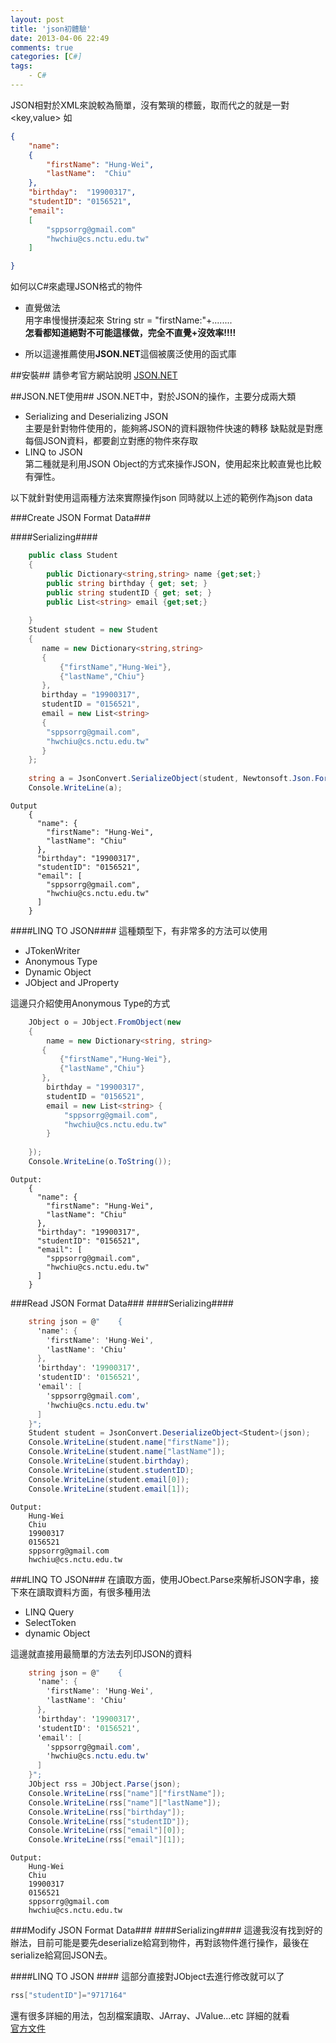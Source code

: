 ```yaml
---
layout: post
title: 'json初體驗'
date: 2013-04-06 22:49
comments: true
categories: [C#]
tags:
	- C#
---
```


JSON相對於XML來說較為簡單，沒有繁瑣的標籤，取而代之的就是一對<key,value>
如
``` json
{
	"name":
	{
		"firstName": "Hung-Wei",
		"lastName":  "Chiu"
	},
	"birthday":  "19900317",
	"studentID": "0156521",	
	"email":
	[
		"sppsorrg@gmail.com"
		"hwchiu@cs.nctu.edu.tw"
	]

}
```
<!--more-->

如何以C#來處理JSON格式的物件    

- 直覺做法  
用字串慢慢拼湊起來
String str = "firstName:"+........  
**怎看都知道絕對不可能這樣做，完全不直覺+沒效率!!!!**    
  
- 所以這邊推薦使用**JSON.NET**這個被廣泛使用的函式庫

##安裝##
請參考官方網站說明 [JSON.NET](http://json.codeplex.com//)

##JSON.NET使用##
JSON.NET中，對於JSON的操作，主要分成兩大類  

- Serializing and Deserializing JSON  
	主要是針對物件使用的，能夠將JSON的資料跟物件快速的轉移
	缺點就是對應每個JSON資料，都要創立對應的物件來存取  
- LINQ to JSON  
	第二種就是利用JSON Object的方式來操作JSON，使用起來比較直覺也比較有彈性。

以下就針對使用這兩種方法來實際操作json
同時就以上述的範例作為json data
 
###Create JSON Format Data###

####Serializing####
``` c#
	public class Student
	{ 
	    public Dictionary<string,string> name {get;set;}
	    public string birthday { get; set; }
	    public string studentID { get; set; }
	    public List<string> email {get;set;} 
	
	}
    Student student = new Student
    {
       name = new Dictionary<string,string>
       {
           {"firstName","Hung-Wei"},
           {"lastName","Chiu"}
       },
       birthday = "19900317",
       studentID = "0156521",
       email = new List<string> 
       {
        "sppsorrg@gmail.com",
        "hwchiu@cs.nctu.edu.tw"
       }
    };
    
    string a = JsonConvert.SerializeObject(student, Newtonsoft.Json.Formatting.Indented);
    Console.WriteLine(a);
```
	Output
		{
		  "name": {
		    "firstName": "Hung-Wei",
		    "lastName": "Chiu"
		  },
		  "birthday": "19900317",
		  "studentID": "0156521",
		  "email": [
		    "sppsorrg@gmail.com",
		    "hwchiu@cs.nctu.edu.tw"
		  ]
		}

####LINQ TO JSON####
這種類型下，有非常多的方法可以使用  

- JTokenWriter  
- Anonymous Type  
- Dynamic Object  
- JObject and JProperty  

這邊只介紹使用Anonymous Type的方式

```c#
	JObject o = JObject.FromObject(new
	{
	    name = new Dictionary<string, string>
	   {
	       {"firstName","Hung-Wei"},
	       {"lastName","Chiu"}
	   },
	    birthday = "19900317",
	    studentID = "0156521",
	    email = new List<string> {
	        "sppsorrg@gmail.com",
	        "hwchiu@cs.nctu.edu.tw"
	    }
	
	});
	Console.WriteLine(o.ToString());
```
	Output:
		{
		  "name": {
		    "firstName": "Hung-Wei",
		    "lastName": "Chiu"
		  },
		  "birthday": "19900317",
		  "studentID": "0156521",
		  "email": [
		    "sppsorrg@gmail.com",
		    "hwchiu@cs.nctu.edu.tw"
		  ]
		}
###Read JSON Format Data###
####Serializing####

``` c#
	string json = @"	{
	  'name': {
	    'firstName': 'Hung-Wei',
	    'lastName': 'Chiu'
	  },
	  'birthday': '19900317',
	  'studentID': '0156521',
	  'email': [
	    'sppsorrg@gmail.com',
	    'hwchiu@cs.nctu.edu.tw'
	  ]
	}";
	Student student = JsonConvert.DeserializeObject<Student>(json);
	Console.WriteLine(student.name["firstName"]);
	Console.WriteLine(student.name["lastName"]);
	Console.WriteLine(student.birthday);
	Console.WriteLine(student.studentID);
	Console.WriteLine(student.email[0]);
	Console.WriteLine(student.email[1]);
```

	Output:
		Hung-Wei
		Chiu
		19900317
		0156521
		sppsorrg@gmail.com
		hwchiu@cs.nctu.edu.tw

###LINQ TO JSON###
在讀取方面，使用JObect.Parse來解析JSON字串，接下來在讀取資料方面，有很多種用法   

- LINQ Query  
- SelectToken   
- dynamic Object  

這邊就直接用最簡單的方法去列印JSON的資料

```c#
	string json = @"	{
	  'name': {
	    'firstName': 'Hung-Wei',
	    'lastName': 'Chiu'
	  },
	  'birthday': '19900317',
	  'studentID': '0156521',
	  'email': [
	    'sppsorrg@gmail.com',
	    'hwchiu@cs.nctu.edu.tw'
	  ]
	}";
	JObject rss = JObject.Parse(json);
	Console.WriteLine(rss["name"]["firstName"]);
	Console.WriteLine(rss["name"]["lastName"]);
	Console.WriteLine(rss["birthday"]);
	Console.WriteLine(rss["studentID"]);
	Console.WriteLine(rss["email"][0]);
	Console.WriteLine(rss["email"][1]);

```
	Output:
		Hung-Wei
		Chiu
		19900317
		0156521
		sppsorrg@gmail.com
		hwchiu@cs.nctu.edu.tw
###Modify JSON Format Data###
####Serializing####
這邊我沒有找到好的辦法，目前可能是要先deserialize給寫到物件，再對該物件進行操作，最後在serialize給寫回JSON去。

####LINQ TO JSON ####
這部分直接對JObject去進行修改就可以了

```c#
rss["studentID"]="9717164"
```

還有很多詳細的用法，包刮檔案讀取、JArray、JValue...etc
詳細的就看  
[官方文件](http://james.newtonking.com/projects/json/help/#)

